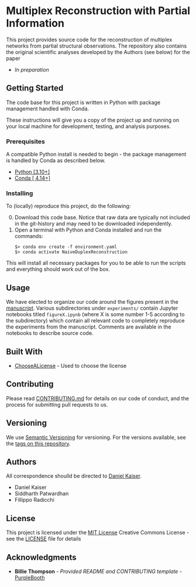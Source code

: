# Multiplex Reconstruction with Partial Information

This project provides source code for the reconstruction of multiplex networks from partial structural observations. The repository also contains the original scientific analyses developed by the Authors (see below) for the paper

- _In preparation_

## Getting Started

The code base for this project is written in Python with package management handled with Conda.

These instructions will give you a copy of the project up and running on
your local machine for development, testing, and analysis purposes.

### Prerequisites

A compatible Python install is needed to begin - the package management is handled by Conda as described below.
- [Python \[3.10+\]](https://python.org/downloads/)
- [Conda \[ 4.14+\]](https://docs.conda.io/projects/conda/en/latest/user-guide/install/download.html)

### Installing

To (locally) reproduce this project, do the following:

0. Download this code base. Notice that raw data are typically not included in the git-history and may need to be downloaded independently.
1. Open a terminal with Python and Conda installed and run the commands:
   ```
   $> conda env create -f environment.yaml
   $> conda activate NaiveDuplexReconstruction
   ```

This will install all necessary packages for you to be able to run the scripts and everything should work out of the box.

## Usage

We have elected to organize our code around the figures present in the [manuscript](). Various subdirectories under `experiments/` contain Jupyter notebooks titled `figureX.ipynb` (where X is some number 1-5 according to the subdirectory) which contain all relevant code to completely reproduce the experiments from the manuscript. Comments are available in the notebooks to describe source code.


## Built With
  - [ChooseALicense](https://choosealicense.com/) - Used to choose
    the license

## Contributing

Please read [CONTRIBUTING.md](CONTRIBUTING.md) for details on our code
of conduct, and the process for submitting pull requests to us.

## Versioning

We use [Semantic Versioning](http://semver.org/) for versioning. For the versions
available, see the [tags on this
repository](https://github.com/kaiser-dan/proj_sable-spin-duplexes/tags).

## Authors

All correspondence shoulld be directed to [Daniel Kaiser](mailto:kaiserd@iu.edu).

- Daniel Kaiser
- Siddharth Patwardhan
- Fillippo Radicchi

## License

This project is licensed under the [MIT License](LICENSE.md)
Creative Commons License - see the [LICENSE](LICENSE.md) file for
details

## Acknowledgments
  - **Billie Thompson** - *Provided README and CONTRIBUTING template* -
  [PurpleBooth](https://github.com/PurpleBooth)